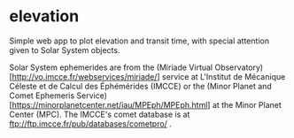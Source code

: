 # elevation
Simple web app to plot elevation and transit time, with special attention given to Solar System objects.

Solar System ephemerides are from the (Miriade Virtual Observatory)[http://vo.imcce.fr/webservices/miriade/] service at L'Institut de Mécanique Céleste et de Calcul des Éphémérides (IMCCE) or the (Minor Planet and Comet Ephemeris Service)[https://minorplanetcenter.net/iau/MPEph/MPEph.html] at the Minor Planet Center (MPC).  The IMCCE's comet database is at ftp://ftp.imcce.fr/pub/databases/cometpro/ .  
